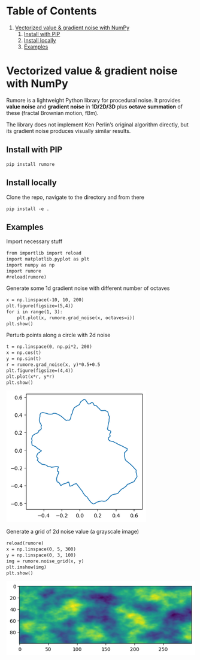 
# Table of Contents

1.  [Vectorized value & gradient noise with NumPy](#orgbb574ca)
    1.  [Install with PIP](#orgb8797b4)
    2.  [Install locally](#orgc1c290b)
    3.  [Examples](#org4f08302)



<a id="orgbb574ca"></a>

# Vectorized value & gradient noise with NumPy

Rumore is a lightweight Python library for procedural noise. It provides **value noise** and **gradient noise** in **1D/2D/3D** plus **octave summation** of these (fractal Brownian motion, fBm).

The library does not implement Ken Perlin’s original algorithm directly, but its gradient noise produces visually similar results.


<a id="orgb8797b4"></a>

## Install with PIP

    pip install rumore


<a id="orgc1c290b"></a>

## Install locally

Clone the repo, navigate to the directory and from there

    pip install -e .


<a id="org4f08302"></a>

## Examples

Import necessary stuff

    from importlib import reload
    import matplotlib.pyplot as plt
    import numpy as np
    import rumore
    #reload(rumore)

Generate some 1d gradient noise with different number of octaves

    x = np.linspace(-10, 10, 200)
    plt.figure(figsize=(5,4))
    for i in range(1, 3):
        plt.plot(x, rumore.grad_noise(x, octaves=i))
    plt.show()

Perturb points along a circle with 2d noise

    t = np.linspace(0, np.pi*2, 200)
    x = np.cos(t)
    y = np.sin(t)
    r = rumore.grad_noise(x, y)*0.5+0.5
    plt.figure(figsize=(4,4))
    plt.plot(x*r, y*r)
    plt.show()

![img](figures/2d.png)

Generate a grid of 2d noise value (a grayscale image)

    reload(rumore)
    x = np.linspace(0, 5, 300)
    y = np.linspace(0, 3, 100)
    img = rumore.noise_grid(x, y)
    plt.imshow(img)
    plt.show()

![img](figures/2d_grid.png)

